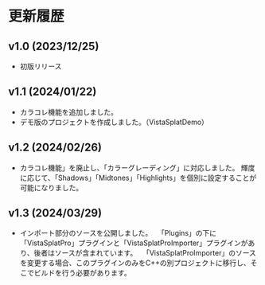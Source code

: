 # 更新履歴

## v1.0 (2023/12/25)
- 初版リリース
## v1.1 (2024/01/22)
- カラコレ機能を追加しました。
- デモ版のプロジェクトを作成しました。（VistaSplatDemo）
## v1.2 (2024/02/26)
- カラコレ機能」を廃止し、「カラーグレーディング」に対応しました。
  輝度に応じて、「Shadows」「Midtones」「Highlights」を個別に設定することが可能になりました。
## v1.3 (2024/03/29)
- インポート部分のソースを公開しました。
　「Plugins」の下に「VistaSplatPro」プラグインと「VistaSplatProImporter」プラグインがあり、後者はソースが含まれています。
　「VistaSplatProImporter」のソースを変更する場合、このプラグインのみをC++の別プロジェクトに移行し、そこでビルドを行う必要があります。
